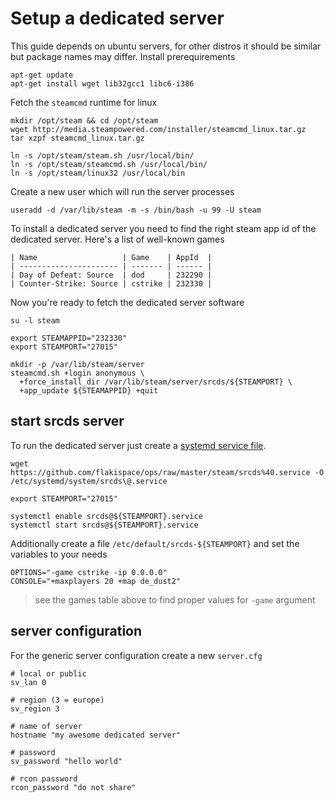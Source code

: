 # Setup a dedicated server

This guide depends on ubuntu servers, for other distros it should be similar but package names may differ.
Install prerequirements

    apt-get update
    apt-get install wget lib32gcc1 libc6-i386

Fetch the `steamcmd` runtime for linux

    mkdir /opt/steam && cd /opt/steam
    wget http://media.steampowered.com/installer/steamcmd_linux.tar.gz
    tar xzpf steamcmd_linux.tar.gz

    ln -s /opt/steam/steam.sh /usr/local/bin/
    ln -s /opt/steam/steamcmd.sh /usr/local/bin/
    ln -s /opt/steam/linux32 /usr/local/bin

Create a new user which will run the server processes

    useradd -d /var/lib/steam -m -s /bin/bash -u 99 -U steam

To install a dedicated server you need to find the right steam app id of the dedicated server.
Here's a list of well-known games

    | Name                   | Game    | AppId  |
    | ---------------------- | ------- | ------ |
    | Day of Defeat: Source  | dod     | 232290 |
    | Counter-Strike: Source | cstrike | 232330 |

Now you're ready to fetch the dedicated server software

    su -l steam

    export STEAMAPPID="232330"
    export STEAMPORT="27015"

    mkdir -p /var/lib/steam/server
    steamcmd.sh +login anonymous \
      +force_install_dir /var/lib/steam/server/srcds/${STEAMPORT} \
      +app_update ${STEAMAPPID} +quit

## start srcds server

To run the dedicated server just create a [systemd service file](https://github.com/flakispace/ops/blob/master/steam/srcds%40.service).

    wget https://github.com/flakispace/ops/raw/master/steam/srcds%40.service -O /etc/systemd/system/srcds\@.service

    export STEAMPORT="27015"

    systemctl enable srcds@${STEAMPORT}.service
    systemctl start srcds@${STEAMPORT}.service

Additionally create a file `/etc/default/srcds-${STEAMPORT}` and set the variables to your needs

    OPTIONS="-game cstrike -ip 0.0.0.0"
    CONSOLE="+maxplayers 20 +map de_dust2"

> see the games table above to find proper values for `-game` argument

## server configuration

For the generic server configuration create a new `server.cfg`

    # local or public
    sv_lan 0

    # region (3 = europe)
    sv_region 3

    # name of server
    hostname "my awesome dedicated server"

    # password
    sv_password "hello world"

    # rcon password
    rcon_password "do not share"
